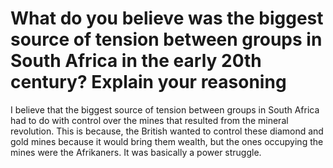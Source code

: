 # What do you believe was the biggest source of tension between groups in South Africa in the early 20th century? Explain your reasoning
I believe that the biggest source of tension between groups in South Africa had to do with control over the mines that resulted from the mineral revolution. This is because, the British wanted to control these diamond and gold mines because it would bring them wealth, but the ones occupying the mines were the Afrikaners. It was basically a power struggle.
